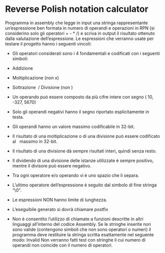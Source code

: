 # Reverse Polish notation calculator
Programma in assembly che legge in input una stringa rappresentante un’espressione ben formata in numero di operandi e operazioni in RPN (si considerino solo gli operatori + - * /) e scriva in output il risultato ottenuto dalla valutazione dell’espressione.
Le espressioni che verranno usate per testare il progetto hanno i seguenti vincoli:

- Gli operatori considerati sono i 4 fondamentali e codificati con i seguenti simboli:  
+ Addizione
* Moltiplicazione (non x)
- Sottrazione 
/ Divisione (non \)  

- Un operando può essere composto da più cifre intere con segno ( 10, -327, 5670)
- Solo gli operandi negativi hanno il segno riportato esplicitamente in testa.
- Gli operandi hanno un valore massimo codificabile in 32-bit.
- Il risultato di una moltiplicazione o di una divisione può essere codificato al   massimo in 32-bit.
- Il risultato di una divisione dà sempre risultati interi, quindi senza resto.
- Il dividendo di una divisione delle istanze utilizzate è sempre positivo, mentre il divisore può essere negativo.
- Tra ogni operatore e/o operando vi è uno spazio che li separa.
- L’ultimo operatore dell’espressione è seguito dal simbolo di fine stringa “\0”.
- Le espressioni NON hanno limite di lunghezza.  
- L’eseguibile generato si dovrà chiamare postfix
- Non è consentito l’utilizzo di chiamate a funzioni descritte in altri linguaggi all’interno del codice Assembly.
Se le stringhe inserite non sono valide (contengono simboli che non sono operatori o numeri) il programma deve restituire la stringa scritta esattamente nel seguente modo: Invalid
Non verranno fatti test con stringhe il cui numero di operandi non coincide con il numero di operatori.
